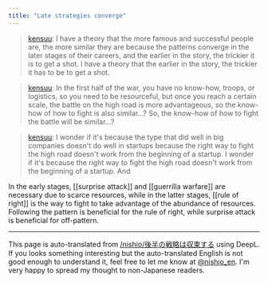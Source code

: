 ```yaml
---
title: "Late strategies converge"
---
```


> [kensuu](https://twitter.com/kensuu/status/1403614914346819586): I have a theory that the more famous and successful people are, the more similar they are because the patterns converge in the later stages of their careers, and the earlier in the story, the trickier it is to get a shot. I have a theory that the earlier in the story, the trickier it has to be to get a shot.

> [kensuu](https://twitter.com/kensuu/status/1403616193739563011): In the first half of the war, you have no know-how, troops, or logistics, so you need to be resourceful, but once you reach a certain scale, the battle on the high road is more advantageous, so the know-how of how to fight is also similar...? So, the know-how of how to fight the battle will be similar...?

> [kensuu](https://twitter.com/kensuu/status/1403616882469396480): I wonder if it's because the type that did well in big companies doesn't do well in startups because the right way to fight the high road doesn't work from the beginning of a startup. I wonder if it's because the right way to fight the high road doesn't work from the beginning of a startup. And

In the early stages, [[surprise attack]] and [[guerrilla warfare]] are necessary due to scarce resources, while in the latter stages, [[rule of right]] is the way to fight to take advantage of the abundance of resources. Following the pattern is beneficial for the rule of right, while surprise attack is beneficial for off-pattern.

---
This page is auto-translated from [/nishio/後半の戦略は収束する](https://scrapbox.io/nishio/後半の戦略は収束する) using DeepL. If you looks something interesting but the auto-translated English is not good enough to understand it, feel free to let me know at [@nishio_en](https://twitter.com/nishio_en). I'm very happy to spread my thought to non-Japanese readers.